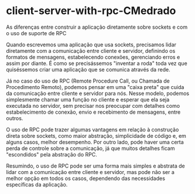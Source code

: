 # client-server-with-rpc-CMedrado
 
As diferenças entre construir a aplicação diretamente sobre sockets e com o uso de suporte de RPC

Quando escrevemos uma aplicação que usa sockets, precisamos lidar diretamente com a comunicação entre cliente e servidor, definindo os formatos de mensagens, estabelecendo conexões, gerenciando erros e assim por diante. É como se precisássemos "inventar a roda" toda vez que quiséssemos criar uma aplicação que se comunica através da rede.

Já no caso do uso de RPC (Remote Procedure Call, ou Chamada de Procedimento Remoto), podemos pensar em uma "caixa preta" que cuida da comunicação entre cliente e servidor para nós. Nesse modelo, podemos simplesmente chamar uma função no cliente e esperar que ela seja executada no servidor, sem precisar nos preocupar com detalhes como estabelecimento de conexão, envio e recebimento de mensagens, entre outros.

O uso de RPC pode trazer algumas vantagens em relação à construção direta sobre sockets, como maior abstração, simplicidade de código e, em alguns casos, melhor desempenho. Por outro lado, pode haver uma certa perda de controle sobre a comunicação, já que muitos detalhes ficam "escondidos" pela abstração do RPC.

Resumindo, o uso de RPC pode ser uma forma mais simples e abstrata de lidar com a comunicação entre cliente e servidor, mas pode não ser a melhor opção em todos os casos, dependendo das necessidades específicas da aplicação.
